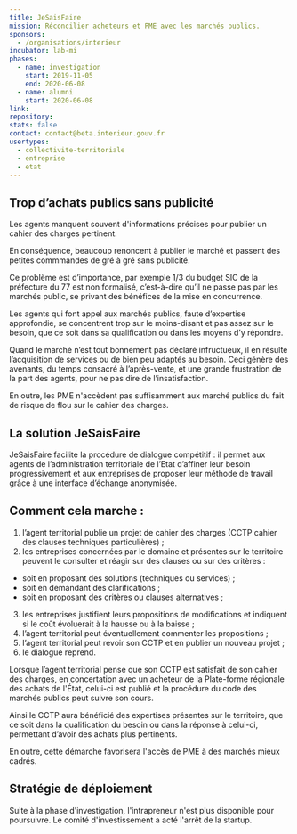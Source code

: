 ```yaml
---
title: JeSaisFaire
mission: Réconcilier acheteurs et PME avec les marchés publics.
sponsors:
  - /organisations/interieur
incubator: lab-mi
phases:
  - name: investigation
    start: 2019-11-05
    end: 2020-06-08
  - name: alumni
    start: 2020-06-08
link:
repository:
stats: false
contact: contact@beta.interieur.gouv.fr
usertypes:
  - collectivite-territoriale
  - entreprise
  - etat
---
```


## Trop d’achats publics sans publicité 

Les agents manquent souvent d'informations précises pour publier un cahier des charges pertinent. 

En conséquence, beaucoup renoncent à publier le marché et passent des petites commmandes de gré à gré sans publicité. 

Ce problème est d’importance, par exemple 1/3 du budget SIC de la préfecture du 77 est non formalisé, c’est-à-dire qu’il ne passe pas par les marchés public, se privant des bénéfices de la mise en concurrence.

Les agents qui font appel aux marchés publics, faute d’expertise approfondie, se concentrent trop sur le moins-disant et pas assez sur le besoin, que ce soit dans sa qualification ou dans les moyens d’y répondre.

Quand le marché n’est tout bonnement pas déclaré infructueux, il en résulte l’acquisition de services ou de bien peu adaptés au besoin. Ceci génère des avenants, du temps consacré à l’après-vente, et une grande frustration de la part des agents, pour ne pas dire de l’insatisfaction.

En outre, les PME n'accèdent pas suffisamment aux marché publics du fait de risque de flou sur le cahier des charges.


## La solution JeSaisFaire

JeSaisFaire facilite la procédure de dialogue compétitif : il permet aux agents de l’administration territoriale de l’Etat d’affiner leur besoin progressivement et aux entreprises de proposer leur méthode de travail grâce à une interface d’échange anonymisée.

## Comment cela marche :
1. l’agent territorial publie un projet de cahier des charges (CCTP cahier des clauses techniques particulières) ;
2. les entreprises concernées par le domaine et présentes sur le territoire peuvent le consulter et réagir sur des clauses ou sur des critères :
- soit en proposant des solutions (techniques ou services) ;
- soit en demandant des clarifications ;
- soit en proposant des critères ou clauses alternatives ;
3. les entreprises justifient leurs propositions de modifications et indiquent si le coût évoluerait à la hausse ou à la baisse ;
4. l’agent territorial peut éventuellement commenter les propositions ;
5. l’agent territorial peut revoir son CCTP et en publier un nouveau projet ;
6. le dialogue reprend.


Lorsque l’agent territorial pense que son CCTP est satisfait de son cahier des charges, en concertation avec un acheteur de la Plate-forme régionale des achats de l'État, celui-ci est publié et la procédure du code des marchés publics peut suivre son cours.

Ainsi le CCTP aura bénéficié des expertises présentes sur le territoire, que ce soit dans la qualification du besoin ou dans la réponse à celui-ci, permettant d’avoir des achats plus pertinents.

En outre, cette démarche favorisera l'accès de PME à des marchés mieux cadrés.


## Stratégie de déploiement

Suite à la phase d'investigation, l'intrapreneur n'est plus disponible pour poursuivre. Le comité d'investissement a acté l'arrêt de la startup.
